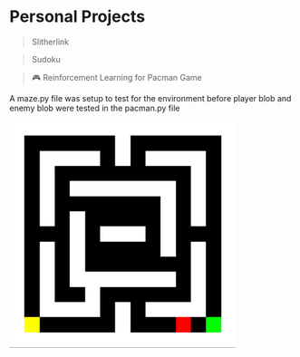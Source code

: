 # Personal Projects

> Slitherlink <br/>

> Sudoku <br/>

> :video_game: Reinforcement Learning for Pacman Game

A maze.py file was setup to test for the environment before player blob and enemy blob were tested in the pacman.py file <br/>

<img src="/pacman/images/pacman.png" width="400" />
